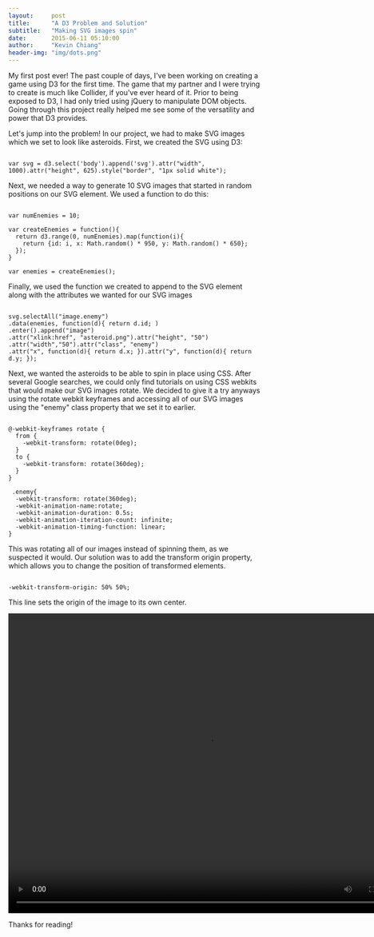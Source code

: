 ```yaml
---
layout:     post
title:      "A D3 Problem and Solution"
subtitle:   "Making SVG images spin"
date:       2015-06-11 05:10:00
author:     "Kevin Chiang"
header-img: "img/dots.png"
---
```


<p>My first post ever! The past couple of days, I've been working on creating a game using D3 for the first time. The game that my partner and I were trying to create is much like Collider, if you've ever heard of it. Prior to being exposed to D3, I had only tried using jQuery to manipulate DOM objects. Going through this project really helped me see some of the versatility and power that D3 provides. 
</p>

<p>Let's jump into the problem! In our project, we had to make SVG images which we set to look like asteroids. First, we created the SVG using D3: </p>

<pre><code>
var svg = d3.select('body').append('svg')</a>.attr("width", 1000).attr("height", 625).style("border", "1px solid white");
</code></pre>

<p>Next, we needed a way to generate 10 SVG images that started in random positions on our SVG element. We used a function to do this:</p>

<pre><code>
var numEnemies = 10;

var createEnemies = function(){
  return d3.range(0, numEnemies).map(function(i){ 
    return {id: i, x: Math.random() * 950, y: Math.random() * 650};
  });
}

var enemies = createEnemies();
</code></pre>

<p>Finally, we used the function we created to append to the SVG element along with the attributes we wanted for our SVG images
</p>

<pre><code>
svg.selectAll("image.enemy")
.data(enemies, function(d){ return d.id; )
.enter().append("image")
.attr("xlink:href", "asteroid.png").attr("height", "50")
.attr("width","50").attr("class", "enemy")
.attr("x", function(d){ return d.x; }).attr("y", function(d){ return d.y; });
</code></pre>

<p>Next, we wanted the asteroids to be able to spin in place using CSS. After several Google searches, we could only find tutorials on using CSS webkits that would make our SVG images rotate. We decided to give it a try anyways using the rotate webkit keyframes and accessing all of our SVG images using the "enemy" class property that we set it to earlier.</p>

<pre><code>
@-webkit-keyframes rotate {
  from {
    -webkit-transform: rotate(0deg);
  }
  to { 
    -webkit-transform: rotate(360deg);
  }
}

 .enemy{
  -webkit-transform: rotate(360deg);
  -webkit-animation-name:rotate;
  -webkit-animation-duration: 0.5s;
  -webkit-animation-iteration-count: infinite;
  -webkit-animation-timing-function: linear;
}
</code></pre>

<p>This was rotating all of our images instead of spinning them, as we suspected it would. Our solution was to add the transform origin property, which allows you to change the position of transformed elements.
</p>

<pre><code>
-webkit-transform-origin: 50% 50%;
</code></pre>

<p>This line sets the origin of the image to its own center. </p>

<video controls="controls" width="800" height="600" name="Video Name" src="/img/dinocollide.mov"></video>

<p>Thanks for reading!</p>